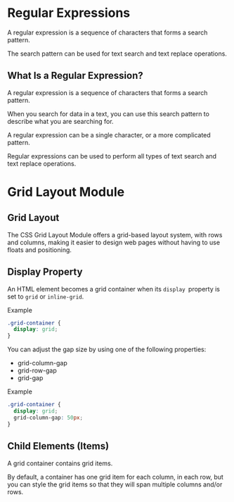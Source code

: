 # Regular Expressions

A regular expression is a sequence of characters that forms a search pattern.

The search pattern can be used for text search and text replace operations.

## What Is a Regular Expression?
A regular expression is a sequence of characters that forms a search pattern.

When you search for data in a text, you can use this search pattern to describe what you are searching for.

A regular expression can be a single character, or a more complicated pattern.

Regular expressions can be used to perform all types of text search and text replace operations.




# Grid Layout Module

## Grid Layout
The CSS Grid Layout Module offers a grid-based layout system, with rows and columns, making it easier to design web pages without having to use floats and positioning.

## Display Property
An HTML element becomes a grid container when its `display `property is set to `grid` or `inline-grid`.

Example
```css
.grid-container {
  display: grid;
}
```

You can adjust the gap size by using one of the following properties:

* grid-column-gap
* grid-row-gap
* grid-gap


Example
```css
.grid-container {
  display: grid;
  grid-column-gap: 50px;
}
```




## Child Elements (Items)
A grid container contains grid items.

By default, a container has one grid item for each column, in each row, but you can style the grid items so that they will span multiple columns and/or rows.



